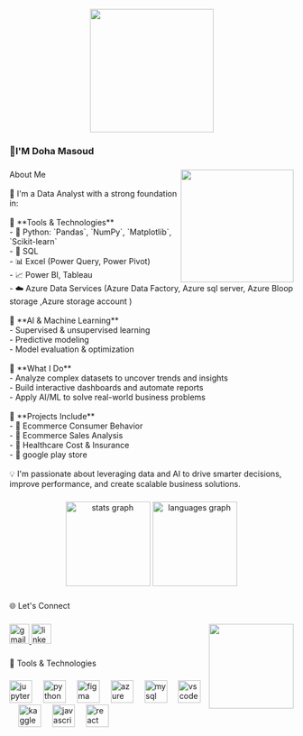 <br clear="both">

<div align="center">
  <img height="219" src="https://encrypted-tbn0.gstatic.com/images?q=tbn:ANd9GcRmt-Wn1tlgDRPy2-Et_GN95TWmo8AAVLOQ2A&s"  />
</div>

###

<h3 align="left">👋I'M Doha Masoud</h3>

###

<img align="right" height="200" src="https://img.freepik.com/premium-photo/cute-3d-girl-cartoon-character_14117-148365.jpg?ga=GA1.1.1450736374.1745988703&semt=ais_hybrid&w=740"  />

###

<p align="left">About Me<br><br>🎯 I'm a  Data Analyst  with a strong foundation in:<br><br>🔧 **Tools & Technologies**<br>- 🐍 Python: `Pandas`, `NumPy`, `Matplotlib`, `Scikit-learn`<br>- 🧮 SQL<br>- 📊 Excel (Power Query, Power Pivot)<br>- 📈 Power BI, Tableau<br>- ☁️ Azure Data Services (Azure Data Factory, Azure sql server, Azure Bloop storage ,Azure storage account )<br><br>🤖 **AI & Machine Learning**<br>- Supervised & unsupervised learning<br>- Predictive modeling<br>- Model evaluation & optimization<br><br>🧠 **What I Do**<br>- Analyze complex datasets to uncover trends and insights<br>- Build interactive dashboards and automate reports<br>- Apply AI/ML to solve real-world business problems<br><br>🚀 **Projects Include**<br>- 📌 Ecommerce Consumer Behavior <br>- 📌 Ecommerce Sales Analysis  <br>- 📌 Healthcare Cost & Insurance <br>- 📌 google play store <br><br>💡 I'm passionate about leveraging data and AI to drive smarter decisions, improve performance, and create scalable business solutions.</p>

###

<div align="center">
  <img src="https://github-readme-stats.vercel.app/api?username=DohaMasoud&hide_title=false&hide_rank=false&show_icons=true&include_all_commits=true&count_private=true&disable_animations=false&theme=dracula&locale=en&hide_border=false&order=1" height="150" alt="stats graph"  />
  <img src="https://github-readme-stats.vercel.app/api/top-langs?username=DohaMasoud&locale=en&hide_title=false&layout=compact&card_width=320&langs_count=5&theme=dracula&hide_border=false&order=2" height="150" alt="languages graph"  />
</div>

###

<p align="left">🌐 Let's Connect</p>

###

<img align="right" height="150" src="https://img.freepik.com/free-vector/female-programmer-working-computer-night_107791-19637.jpg?ga=GA1.1.1450736374.1745988703&semt=ais_hybrid&w=740"  />

###

<div align="left">
  <a href="mailto: dohamasoud25@gmail.com" target="_blank">
    <img src="https://img.shields.io/static/v1?message=Gmail&logo=gmail&label=&color=D14836&logoColor=white&labelColor=&style=for-the-badge" height="35" alt="gmail logo"  />
  </a>
  <a href="https://www.linkedin.com/in/doha-masoud/" target="_blank">
    <img src="https://img.shields.io/static/v1?message=LinkedIn&logo=linkedin&label=&color=0077B5&logoColor=white&labelColor=&style=for-the-badge" height="35" alt="linkedin logo"  />
  </a>
</div>

###

<p align="left">🔧 Tools & Technologies</p>

###

<div align="left">
  <img src="https://cdn.jsdelivr.net/gh/devicons/devicon/icons/jupyter/jupyter-original.svg" height="40" alt="jupyter logo"  />
  <img width="12" />
  <img src="https://cdn.jsdelivr.net/gh/devicons/devicon/icons/python/python-original.svg" height="40" alt="python logo"  />
  <img width="12" />
  <img src="https://cdn.jsdelivr.net/gh/devicons/devicon/icons/figma/figma-original.svg" height="40" alt="figma logo"  />
  <img width="12" />
  <img src="https://cdn.jsdelivr.net/gh/devicons/devicon/icons/azure/azure-original.svg" height="40" alt="azure logo"  />
  <img width="12" />
  <img src="https://cdn.jsdelivr.net/gh/devicons/devicon/icons/mysql/mysql-original.svg" height="40" alt="mysql logo"  />
  <img width="12" />
  <img src="https://cdn.jsdelivr.net/gh/devicons/devicon/icons/vscode/vscode-original.svg" height="40" alt="vscode logo"  />
  <img width="12" />
  <img src="https://cdn.jsdelivr.net/gh/devicons/devicon/icons/kaggle/kaggle-original.svg" height="40" alt="kaggle logo"  />
  <img width="12" />
  <img src="https://cdn.jsdelivr.net/gh/devicons/devicon/icons/javascript/javascript-original.svg" height="40" alt="javascript logo"  />
  <img width="12" />
  <img src="https://cdn.jsdelivr.net/gh/devicons/devicon/icons/react/react-original.svg" height="40" alt="react logo"  />
</div>



